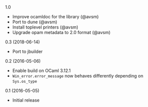 1.0

- Improve ocamldoc for the library (@avsm)
- Port to dune (@avsm)
- Install toplevel printers (@avsm)
- Upgrade opam metadata to 2.0 format (@avsm)

0.3 (2018-06-14)
- Port to jbuilder

0.2 (2016-05-06)
- Enable build on OCaml 3.12.1
- `Win_error.error_message` now behaves differently depending on
  `Sys.os_type`

0.1 (2016-05-05)
- Initial release
